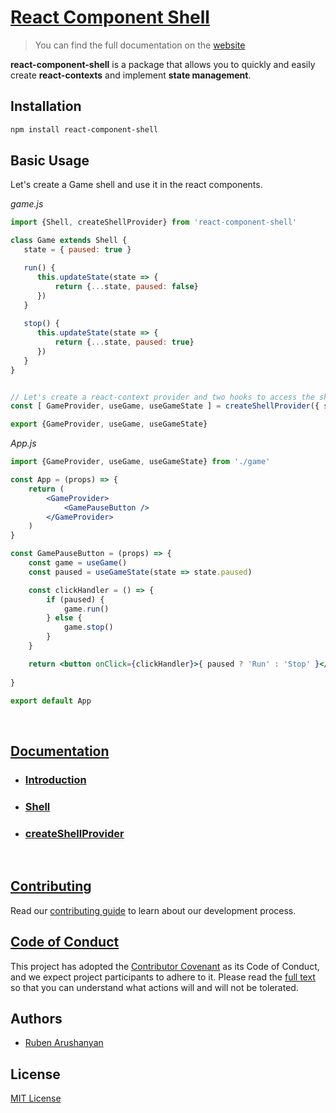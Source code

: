 # [React Component Shell](https://ruben-arushanyan.github.io/react-component-shell/)
> You can find the full documentation on the [website](https://ruben-arushanyan.github.io/react-component-shell/)

**react-component-shell** is a package that allows you to quickly and easily create **react-contexts** and implement **state management**.

## Installation

```bash
npm install react-component-shell
```

## Basic Usage

Let's create a Game shell and use it in the react components.

*game.js*
```js
import {Shell, createShellProvider} from 'react-component-shell'

class Game extends Shell {
   state = { paused: true }

   run() {
      this.updateState(state => {
          return {...state, paused: false}
      })
   }
   
   stop() {
      this.updateState(state => {
          return {...state, paused: true}
      })
   }
}


// Let's create a react-context provider and two hooks to access the shell and shell state.
const [ GameProvider, useGame, useGameState ] = createShellProvider({ shellClass: Game })

export {GameProvider, useGame, useGameState}

```

*App.js*
```jsx
import {GameProvider, useGame, useGameState} from './game'

const App = (props) => {
    return (
        <GameProvider>
            <GamePauseButton />
        </GameProvider>
    )
}

const GamePauseButton = (props) => {
    const game = useGame()
    const paused = useGameState(state => state.paused)

    const clickHandler = () => {
        if (paused) {
            game.run()
        } else {
            game.stop()
        }
    }

    return <button onClick={clickHandler}>{ paused ? 'Run' : 'Stop' }</button>
    
}

export default App
```

<br/>

## [Documentation](https://ruben-arushanyan.github.io/react-component-shell/)


- ### [Introduction](https://ruben-arushanyan.github.io/react-component-shell/docs/introduction)
- ### [Shell](https://ruben-arushanyan.github.io/react-component-shell/docs/shell)
- ### [createShellProvider](https://ruben-arushanyan.github.io/react-component-shell/docs/createShellProvider)


<br/>

## [Contributing](https://github.com/ruben-arushanyan/react-component-shell/blob/master/CONTRIBUTING.md)

Read our [contributing guide](https://github.com/ruben-arushanyan/react-component-shell/blob/master/CONTRIBUTING.md) to learn about our development process.

## [Code of Conduct](https://github.com/ruben-arushanyan/react-component-shell/blob/master/CODE_OF_CONDUCT.md)

This project has adopted the [Contributor Covenant](https://www.contributor-covenant.org) as its Code of Conduct, and we expect project participants to adhere to it. Please read the [full text](https://github.com/ruben-arushanyan/react-component-shell/blob/master/CODE_OF_CONDUCT.md) so that you can understand what actions will and will not be tolerated.

## Authors

- [Ruben Arushanyan](https://github.com/ruben-arushanyan)
## License

[MIT License](https://github.com/Ruben-Arushanyan/react-component-shell/blob/master/LICENSE)
